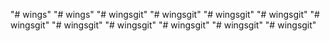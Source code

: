 "# wings" 
"# wings" 
"# wingsgit" 
"# wingsgit" 
"# wingsgit" 
"# wingsgit" 
"# wingsgit" 
"# wingsgit" 
"# wingsgit" 
"# wingsgit" 
"# wingsgit" 
"# wingsgit" 
